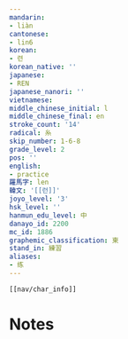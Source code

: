 ```yaml
---
mandarin:
- liàn
cantonese:
- lin6
korean:
- 련
korean_native: ''
japanese:
- REN
japanese_nanori: ''
vietnamese:
middle_chinese_initial: l
middle_chinese_final: en
stroke_count: '14'
radical: 糸
skip_number: 1-6-8
grade_level: 2
pos: ''
english:
- practice
羅馬字: len
韓文: '[[런]]'
joyo_level: '3'
hsk_level: ''
hanmun_edu_level: 中
danayo_id: 2200
mc_id: 1886
graphemic_classification: 柬
stand_in: 練習
aliases:
- 练
---
```

```meta-bind-embed
[[nav/char_info]]
```

# Notes

